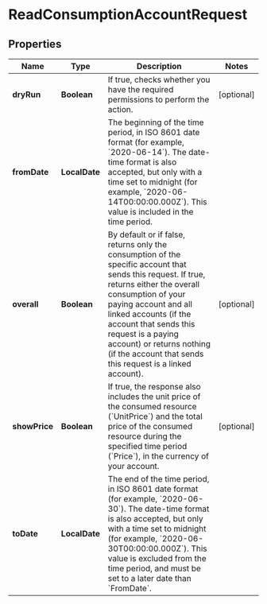

# ReadConsumptionAccountRequest


## Properties

| Name | Type | Description | Notes |
|------------ | ------------- | ------------- | -------------|
|**dryRun** | **Boolean** | If true, checks whether you have the required permissions to perform the action. |  [optional] |
|**fromDate** | **LocalDate** | The beginning of the time period, in ISO 8601 date format (for example, &#x60;2020-06-14&#x60;). The date-time format is also accepted, but only with a time set to midnight (for example, &#x60;2020-06-14T00:00:00.000Z&#x60;). This value is included in the time period. |  |
|**overall** | **Boolean** | By default or if false, returns only the consumption of the specific account that sends this request. If true, returns either the overall consumption of your paying account and all linked accounts (if the account that sends this request is a paying account) or returns nothing (if the account that sends this request is a linked account). |  [optional] |
|**showPrice** | **Boolean** | If true, the response also includes the unit price of the consumed resource (&#x60;UnitPrice&#x60;) and the total price of the consumed resource during the specified time period (&#x60;Price&#x60;), in the currency of your account. |  [optional] |
|**toDate** | **LocalDate** | The end of the time period, in ISO 8601 date format (for example, &#x60;2020-06-30&#x60;). The date-time format is also accepted, but only with a time set to midnight (for example, &#x60;2020-06-30T00:00:00.000Z&#x60;). This value is excluded from the time period, and must be set to a later date than &#x60;FromDate&#x60;. |  |



